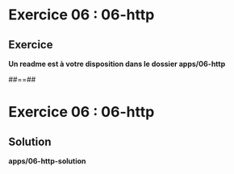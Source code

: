 <!-- .slide: class="exercice" -->
# Exercice 06 : 06-http
## Exercice

<b>Un readme est à votre disposition dans le dossier apps/06-http</b>
<!-- .element: class="full-center" -->

##==##
<!-- .slide: class="exercice full-center" -->
# Exercice 06 : 06-http
## Solution
<b>apps/06-http-solution</b>
